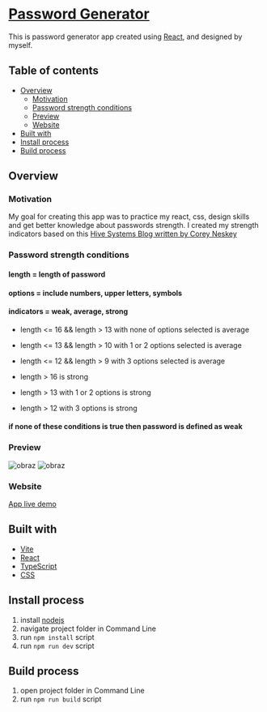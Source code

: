 # [Password Generator](https://react-pass-generator.netlify.app/)

This is password generator app created using [React](https://reactjs.org/), and designed by myself.

## Table of contents

- [Overview](#overview)
  - [Motivation](#motivation)
  - [Password strength conditions](#password-strength-conditions)
  - [Preview](#preview)
  - [Website](#website)
- [Built with](#built-with)  
- [Install process](#install-process)
- [Build process](#build-process)
  
## Overview
  
### Motivation

My goal for creating this app was to practice my react, css, design skills and get better knowledge about passwords strength. 
I created my strength indicators based on this [Hive Systems Blog written by Corey Neskey](https://www.hivesystems.io/blog/are-your-passwords-in-the-green)

### Password strength conditions

#### length = length of password
#### options = include numbers, upper letters, symbols
#### indicators = weak, average, strong

- length <= 16 && length > 13 with none of options selected is average
- length <= 13 && length > 10 with 1 or 2 options selected is average
- length <= 12 && length > 9 with 3 options selected is average

- length > 16 is strong
- length > 13 with 1 or 2 options is strong
- length > 12 with 3 options is strong

#### if none of these conditions is true then password is defined as weak

### Preview
![obraz](https://user-images.githubusercontent.com/45789222/210012816-6a32e478-84d6-4da4-b491-967add9a7055.png)
![obraz](https://user-images.githubusercontent.com/45789222/210013011-36f12859-742d-4b26-8e8b-7248f978d6c9.png)


### Website

[App live demo](https://react-pass-generator.netlify.app/)

## Built with

 - [Vite](https://vitejs.dev/)
 - [React](https://reactjs.org/)  
 - [TypeScript](https://www.typescriptlang.org/)
 - [CSS](https://developer.mozilla.org/en-US/docs/Web/CSS)
 
## Install process

1. install [nodejs](https://nodejs.org/en/download/)
2. navigate project folder in Command Line
3. run `npm install` script
4. run `npm run dev` script


## Build process

1. open project folder in Command Line
2. run `npm run build` script
